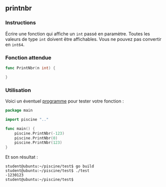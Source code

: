 ## printnbr

### Instructions

Écrire une fonction qui affiche un `int` passé en paramètre.
Toutes les valeurs de type `int` doivent être affichables.
Vous ne pouvez pas convertir en `int64`.

### Fonction attendue

```go
func PrintNbr(n int) {

}
```

### Utilisation

Voici un éventuel [programme](TODO-LINK) pour tester votre fonction :

```go
package main

import piscine ".."

func main() {
	piscine.PrintNbr(-123)
	piscine.PrintNbr(0)
	piscine.PrintNbr(123)
}
```

Et son résultat :

```console
student@ubuntu:~/piscine/test$ go build
student@ubuntu:~/piscine/test$ ./test
-1230123
student@ubuntu:~/piscine/test$
```
